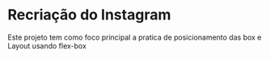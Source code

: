 # Recriação do Instagram

Este projeto tem como foco principal a pratica de posicionamento das box e Layout usando flex-box 
